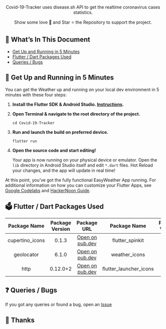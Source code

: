<p align="center">
  Covid-19-Tracker uses disease.sh API to get the realtime coronavirus cases statistics.
</p>
<p align="center">
Show some love 💜 and Star ⭐️ the Repository to support the project.
</p>

## :bookmark_tabs: What’s In This Document

- [Get Up and Running in 5 Minutes](#rocket-get-up-and-running-in-5-minutes)
- [Flutter / Dart Packages Used](#ballot_box-flutter--dart-packages-used)
- [Queries / Bugs](#question-queries--bugs)

## :rocket: Get Up and Running in 5 Minutes

You can get the Weather up and running on your local dev environment in 5 minutes with these four steps:

1. **Install the Flutter SDK & Android Studio. [Instructions](https://medium.com/enappd/install-flutter-on-windows-and-mac-1fd1dde453ba).**

2. **Open Terminal & navigate to the root directory of the project.**

    ```shell
    cd Covid-19-Tracker
    ```

3. **Run and launch the build on preferred device.**

   ```shell
   flutter run
   ```

4. **Open the source code and start editing!**

   Your app is now running on your physical device or emulator. Open the `lib` directory in Android Studio itself and edit `*.dart` files. Hot Reload your changes, and the app will update in real time!

At this point, you’ve got the fully functional EasyWeather App running. For additional information on how you can customize your Flutter Apps, see [Google Codelabs](https://codelabs.developers.google.com/codelabs/flutter/) and [HackerNoon Guide](https://hackernoon.com/making-the-most-of-flutter-from-basics-to-customization-433171581d01).

## :ballot_box: Flutter / Dart Packages Used
|    Package Name  	| Package Version 	|                           Package URL                          	|    Package Name      	| Package Version 	|                           Package URL                          	|
|:----------------:	|:-------: |:-----------------------------------------------------------: |:-----------------: |:-----:	|:--------------------------------------------------------------:	|
| cupertino_icons  	| 0.1.3    | [Open on pub.dev](https://pub.dev/packages/cupertino_icons)  | flutter_spinkit               | 3.1.0 | [Open on pub.dev](https://pub.dev/packages/flutter_spinkit)              	|
| geolocator      	| 6.1.0    | [Open on pub.dev](https://pub.dev/packages/geolocator)       | weather_icons              | 2.0.1  | [Open on pub.dev](https://pub.dev/packages/weather_icons)  |
| http             	| 0.12.0+2 | [Open on pub.dev](https://pub.dev/packages/http)             | flutter_launcher_icons   | 0.8.0 | [Open on pub.dev](https://pub.dev/packages/flutter_launcher_icons)    |

## :question: Queries / Bugs
If you got any queries or found a bug, open an [Issue](https://github.com/ritz1804/Covid-19-Tracker/issues/new) 

## :purple_heart: Thanks
